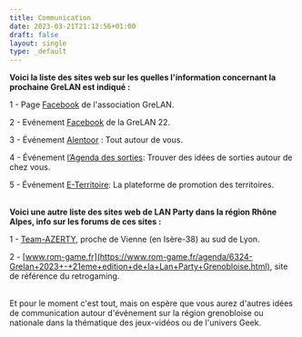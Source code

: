 ```yaml
---
title: Communication
date: 2023-03-21T21:12:56+01:00
draft: false
layout: single
type: _default
---
```

**Voici la liste des sites web sur les quelles l'information concernant la prochaine GreLAN est indiqué :**  

1 - Page [Facebook](https://www.facebook.com/groups/GreLAN38/) de l'association GreLAN.  

2 - Evénement [Facebook](https://www.facebook.com/events/1144012983662214) de la GreLAN 22.  

3 - Événement [Alentoor](https://www.alentoor.fr/saint-martin-le-vinoux/agenda/4112265-lan-party-grelan-game-week-end-21-ou-ggw-21) : Tout autour de vous.  

4 - Événement [l’Agenda des sorties](https://www.agenda-des-sorties.com/detail.php?id=260511): Trouver des idées de sorties autour de chez vous.  

5 - Événement [E-Territoire](https://www.eterritoire.fr//evenements/auvergne-rhone-alpes/isere/saint-martin-le-vinoux(38950)/lan+party+%3A+grelan+game+week-end+%2321%E2%80%B2+ou+%C2%AB+ggw%2321%E2%80%B2+%C2%BB/61213): La plateforme de promotion des territoires.\
&nbsp;

**Voici une autre liste des sites web de LAN Party dans la région Rhône Alpes, info sur les forums de ces sites :**  

1 - [Team-AZERTY](https://www.team-azerty.com/lan-externes/ggw-21-t4065.html), proche de Vienne (en Isère-38) au sud de Lyon.  

2 - [www.rom-game.fr](https://www.rom-game.fr/agenda/6324-Grelan+2023+-+21eme+edition+de+la+Lan+Party+Grenobloise.html), site de référence du retrogaming.\
&nbsp;

Et pour le moment c'est tout, mais on espère que vous aurez d'autres idées de communication autour d'événement sur la région grenobloise ou nationale dans la thématique des jeux-vidéos ou de l'univers Geek.